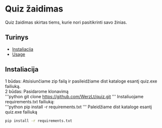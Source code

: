 # Quiz žaidimas

Quiz žaidimas skirtas tiems, kurie nori pasitikrinti savo žinias.

## Turinys

- [Instaliacija](#instaliacija)
- [Usage](#usage)

## Instaliacija
1 būdas: Atsisiunčiame zip failą ir pasileidžiame dist kataloge esantį quiz.exe failiuką.  
2 būdas: Pasidarome klonavimą  
'''python
git clone https://github.com/WerzLt/quiz.git
'''
Instaliuojame requirements.txt failiuką:  
'''python
pip install -r requirements.txt
'''
Paleidžiame dist kataloge esantį quiz.exe failiuką  


```bash
pip install -r requirements.txt
